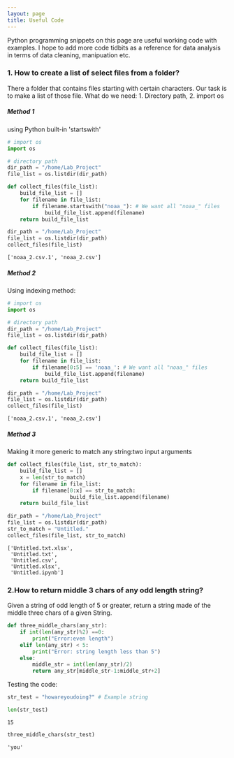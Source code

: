 ```yaml
---
layout: page
title: Useful Code
---
```

Python programming snippets on this page are useful working code with examples. I hope to add more code tidbits as a reference for data analysis in terms of data cleaning, manipuation etc. 

### 1. How to create a list of select files from a folder?
There a folder that contains files starting with certain characters. Our task is to make a list of those file. What do we need: 1. Directory path, 2. import os

##### Method 1
using Python built-in 'startswith'


```python
# import os
import os

# directory path
dir_path = "/home/Lab_Project"
file_list = os.listdir(dir_path)

def collect_files(file_list):
    build_file_list = []
    for filename in file_list:
        if filename.startswith("noaa_"): # We want all "noaa_" files
            build_file_list.append(filename)
    return build_file_list
```


```python
dir_path = "/home/Lab_Project"
file_list = os.listdir(dir_path)
collect_files(file_list)
```




    ['noaa_2.csv.1', 'noaa_2.csv']



##### Method 2

Using indexing method:


```python
# import os
import os

# directory path
dir_path = "/home/Lab_Project"
file_list = os.listdir(dir_path)

def collect_files(file_list):
    build_file_list = []
    for filename in file_list:
        if filename[0:5] == 'noaa_': # We want all "noaa_" files
            build_file_list.append(filename)
    return build_file_list
```


```python
dir_path = "/home/Lab_Project"
file_list = os.listdir(dir_path)
collect_files(file_list)
```




    ['noaa_2.csv.1', 'noaa_2.csv']



##### Method 3
Making it more generic to match any string:two input arguments


```python
def collect_files(file_list, str_to_match):
    build_file_list = []
    x = len(str_to_match)
    for filename in file_list:
        if filename[0:x] == str_to_match: 
                    build_file_list.append(filename)
    return build_file_list
```


```python
dir_path = "/home/Lab_Project"
file_list = os.listdir(dir_path)
str_to_match = "Untitled."
collect_files(file_list, str_to_match)
```




    ['Untitled.txt.xlsx',
     'Untitled.txt',
     'Untitled.csv',
     'Untitled.xlsx',
     'Untitled.ipynb']

### 2.How to return middle 3 chars of any odd length string?
Given a string of odd length of 5 or greater, return a string made of the middle three chars of a given String.

```python
def three_middle_chars(any_str):
    if int(len(any_str)%2) ==0: 
        print("Error:even length")
    elif len(any_str) < 5:
        print("Error: string length less than 5")
    else:
        middle_str = int(len(any_str)/2)
        return any_str[middle_str-1:middle_str+2]
```
Testing the code:

```python
str_test = "howareyoudoing?" # Example string
```


```python
len(str_test)
```




    15




```python
three_middle_chars(str_test)
```




    'you'



